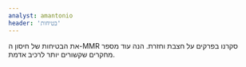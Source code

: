 ```yaml
---
analyst: amantonio
header: 'בטיחות'
---
```


את הבטיחות של חיסון ה-MMR סקרנו בפרקים על חצבת וחזרת. הנה עוד מספר מחקרים שקשורים יותר לרכיב אדמת.
